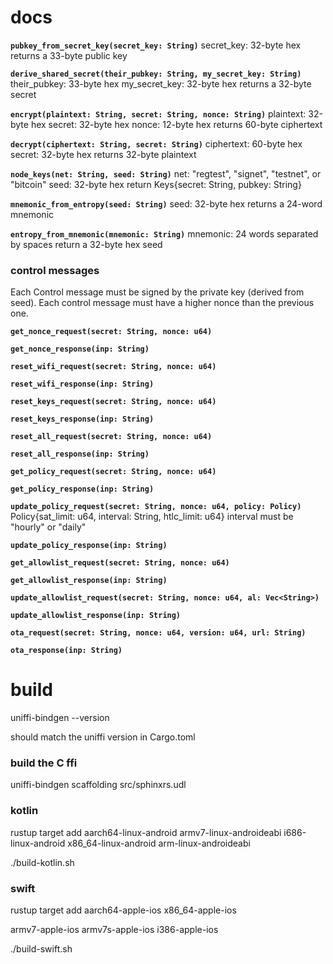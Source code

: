 # docs

**`pubkey_from_secret_key(secret_key: String)`**
secret_key: 32-byte hex 
returns a 33-byte public key

**`derive_shared_secret(their_pubkey: String, my_secret_key: String)`**
their_pubkey: 33-byte hex 
my_secret_key: 32-byte hex 
returns a 32-byte secret

**`encrypt(plaintext: String, secret: String, nonce: String)`**
plaintext: 32-byte hex
secret: 32-byte hex
nonce: 12-byte hex
returns 60-byte ciphertext

**`decrypt(ciphertext: String, secret: String)`**
ciphertext: 60-byte hex
secret: 32-byte hex
returns 32-byte plaintext

**`node_keys(net: String, seed: String)`**
net: "regtest", "signet", "testnet", or "bitcoin"
seed: 32-byte hex
return Keys{secret: String, pubkey: String}

**`mnemonic_from_entropy(seed: String)`**
seed: 32-byte hex
returns a 24-word mnemonic

**`entropy_from_mnemonic(mnemonic: String)`**
mnemonic: 24 words separated by spaces
return a 32-byte hex seed

### control messages

Each Control message must be signed by the private key (derived from seed). Each control message must have a higher nonce than the previous one. 

**`get_nonce_request(secret: String, nonce: u64)`**

**`get_nonce_response(inp: String)`**

**`reset_wifi_request(secret: String, nonce: u64)`**

**`reset_wifi_response(inp: String)`**

**`reset_keys_request(secret: String, nonce: u64)`**

**`reset_keys_response(inp: String)`**

**`reset_all_request(secret: String, nonce: u64)`**

**`reset_all_response(inp: String)`**

**`get_policy_request(secret: String, nonce: u64)`**

**`get_policy_response(inp: String)`**

**`update_policy_request(secret: String, nonce: u64, policy: Policy)`**
Policy{sat_limit: u64, interval: String, htlc_limit: u64}
interval must be "hourly" or "daily"

**`update_policy_response(inp: String)`**

**`get_allowlist_request(secret: String, nonce: u64)`**

**`get_allowlist_response(inp: String)`**

**`update_allowlist_request(secret: String, nonce: u64, al: Vec<String>)`**

**`update_allowlist_response(inp: String)`**

**`ota_request(secret: String, nonce: u64, version: u64, url: String)`**

**`ota_response(inp: String)`**

# build

uniffi-bindgen --version

should match the uniffi version in Cargo.toml

### build the C ffi

uniffi-bindgen scaffolding src/sphinxrs.udl

### kotlin

rustup target add aarch64-linux-android armv7-linux-androideabi i686-linux-android x86_64-linux-android arm-linux-androideabi

./build-kotlin.sh

### swift

rustup target add aarch64-apple-ios x86_64-apple-ios

armv7-apple-ios
armv7s-apple-ios
i386-apple-ios

./build-swift.sh
